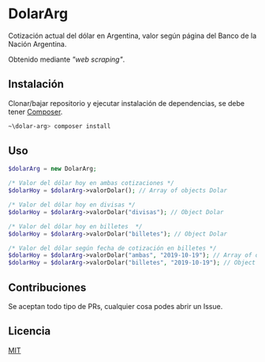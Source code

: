# DolarArg

Cotización actual del dólar en Argentina, valor según página del Banco de la Nación Argentina.

Obtenido mediante _"web scraping"_.

## Instalación

Clonar/bajar repositorio y ejecutar instalación de dependencias, se debe tener [Composer](https://getcomposer.org/).

```bash
~\dolar-arg> composer install
```

## Uso

```php
$dolarArg = new DolarArg;

/* Valor del dólar hoy en ambas cotizaciones */
$dolarHoy = $dolarArg->valorDolar(); // Array of objects Dolar

/* Valor del dólar hoy en divisas */
$dolarHoy = $dolarArg->valorDolar("divisas"); // Object Dolar

/* Valor del dólar hoy en billetes  */
$dolarHoy = $dolarArg->valorDolar("billetes"); // Object Dolar

/* Valor del dólar según fecha de cotización en billetes */
$dolarHoy = $dolarArg->valorDolar("ambas", "2019-10-19"); // Array of objects Dolar
$dolarHoy = $dolarArg->valorDolar("billetes", "2019-10-19"); // Object Dolar
```

## Contribuciones

Se aceptan todo tipo de PRs, cualquier cosa podes abrir un Issue.

## Licencia
[MIT](https://choosealicense.com/licenses/mit/)